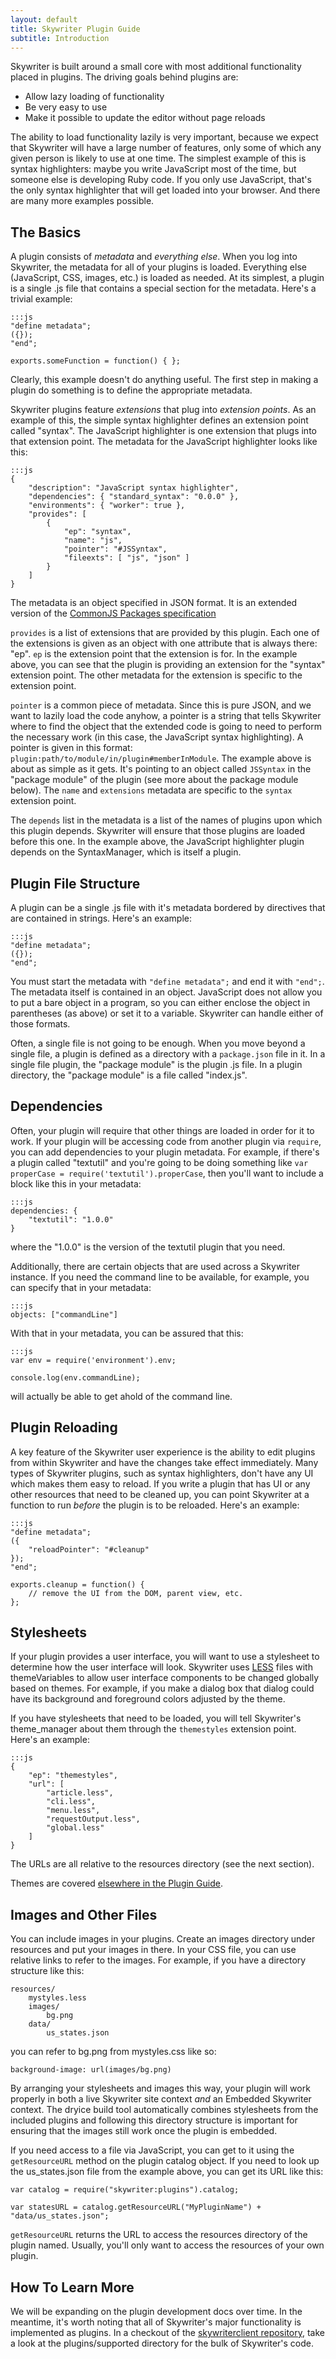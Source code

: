 ```yaml
---
layout: default
title: Skywriter Plugin Guide
subtitle: Introduction
---
```


Skywriter is built around a small core with most additional functionality placed in plugins. The driving goals behind plugins are:

* Allow lazy loading of functionality
* Be very easy to use
* Make it possible to update the editor without page reloads

The ability to load functionality lazily is very important, because we expect
that Skywriter will have a large number of features, only some of which any given
person is likely to use at one time. The simplest example of this is syntax
highlighters: maybe you write JavaScript most of the time, but someone else is
developing Ruby code. If you only use JavaScript, that's the only syntax
highlighter that will get loaded into your browser. And there are many more
examples possible.

## The Basics ##

A plugin consists of *metadata* and *everything else*. When you log into
Skywriter, the metadata for all of your plugins is loaded. Everything else
(JavaScript, CSS, images, etc.) is loaded as needed. At its simplest, a plugin
is a single .js file that contains a special section for the metadata. Here's a
trivial example:

    :::js
    "define metadata";
    ({});
    "end";
    
    exports.someFunction = function() { };
    
Clearly, this example doesn't do anything useful. The first step in making a
plugin do something is to define the appropriate metadata.

Skywriter plugins feature *extensions* that plug into *extension points*. As an
example of this, the simple syntax highlighter defines an extension point
called "syntax". The JavaScript highlighter is one extension
that plugs into that extension point. The metadata for the JavaScript
highlighter looks like this:

    :::js
    {
        "description": "JavaScript syntax highlighter",
        "dependencies": { "standard_syntax": "0.0.0" },
        "environments": { "worker": true },
        "provides": [
            {
                "ep": "syntax",
                "name": "js",
                "pointer": "#JSSyntax",
                "fileexts": [ "js", "json" ]
            }
        ]
    }
    
The metadata is an object specified in JSON format. It is an extended version
of the [CommonJS Packages specification](http://wiki.commonjs.org/wiki/Packages/1.0)

`provides` is a list of extensions that are provided by this plugin. Each one 
of the extensions is given as an object with one attribute that is always 
there: "ep". `ep` is the extension point that the extension is for. In the 
example above, you can see that the plugin is providing an extension for 
the "syntax" extension point. The other metadata for the extension is 
specific to the extension point.

`pointer` is a common piece of metadata. Since this is pure JSON, and we want
to lazily load the code anyhow, a pointer is a string that tells Skywriter where
to find the object that the extended code is going to need to perform the
necessary work (in this case, the JavaScript syntax highlighting). A pointer is
given in this format: `plugin:path/to/module/in/plugin#memberInModule`. The
example above is about as simple as it gets. It's pointing to an object called
`JSSyntax` in the "package module" of the plugin (see more about the package
module below). The `name` and `extensions` metadata are specific to the
`syntax` extension point.

The `depends` list in the metadata is a list of the names of plugins upon which
this plugin depends. Skywriter will ensure that those plugins are loaded before
this one. In the example above, the JavaScript highlighter plugin depends on
the SyntaxManager, which is itself a plugin.

## Plugin File Structure ##

A plugin can be a single .js file with it's metadata bordered by directives
that are contained in strings. Here's an example:

    :::js
    "define metadata";
    ({});
    "end";

You must start the metadata with `"define metadata";` and end it with `"end";`.
The metadata itself is contained in an object. JavaScript does not allow you to
put a bare object in a program, so you can either enclose the object in
parentheses (as above) or set it to a variable. Skywriter can handle either of
those formats.

Often, a single file is not going to be enough. When you move beyond a single
file, a plugin is defined as a directory with a `package.json` file in it. In a
single file plugin, the "package module" is the plugin .js file. In a plugin
directory, the "package module" is a file called "index.js".

## Dependencies ##

Often, your plugin will require that other things are loaded in order for
it to work. If your plugin will be accessing code from another plugin
via `require`, you can add dependencies to your plugin metadata.
For example, if there's a plugin called "textutil" and you're going
to be doing something like `var properCase = require('textutil').properCase`,
then you'll want to include a block like this in your metadata:

    :::js
    dependencies: {
        "textutil": "1.0.0"
    }

where the "1.0.0" is the version of the textutil plugin that you need.

Additionally, there are certain objects that are used across a Skywriter
instance. If you need the command line to be available, for example,
you can specify that in your metadata:

    :::js
    objects: ["commandLine"]

With that in your metadata, you can be assured that this:

    :::js
    var env = require('environment').env;

    console.log(env.commandLine);

will actually be able to get ahold of the command line.

## Plugin Reloading ##

A key feature of the Skywriter user experience is the ability to edit plugins
from within Skywriter and have the changes take effect immediately. Many types
of Skywriter plugins, such as syntax highlighters, don't have any UI which makes
them easy to reload. If you write a plugin that has UI or any other resources
that need to be cleaned up, you can point Skywriter at a function to run *before*
the plugin is to be reloaded. Here's an example:

    :::js
    "define metadata";
    ({
        "reloadPointer": "#cleanup"
    });
    "end";
    
    exports.cleanup = function() {
        // remove the UI from the DOM, parent view, etc.
    };

## Stylesheets ##

If your plugin provides a user interface, you will want to use a stylesheet to
determine how the user interface will look. Skywriter uses [LESS](http://lesscss.org)
files with themeVariables to allow user interface components to be changed
globally based on themes. For example, if you make a dialog box that dialog
could have its background and foreground colors adjusted by the theme.

If you have stylesheets that need to be loaded, you will tell Skywriter's
theme_manager about them through the `themestyles` extension point. Here's
an example:

    :::js
    {
        "ep": "themestyles",
        "url": [
            "article.less",
            "cli.less",
            "menu.less",
            "requestOutput.less",
            "global.less"
        ]
    }

The URLs are all relative to the resources directory (see the next section).

Themes are covered [elsewhere in the Plugin Guide](theme.html).

## Images and Other Files ##

You can include images in your plugins. Create an images directory under 
resources and put your images in there. In your CSS file, you can use relative
links to refer to the images. For example, if you have a directory structure 
like this:

    resources/
        mystyles.less
        images/
            bg.png
        data/
            us_states.json
            
you can refer to bg.png from mystyles.css like so:

    background-image: url(images/bg.png)
    
By arranging your stylesheets and images this way, your plugin will work 
properly in both a live Skywriter site context *and* an Embedded Skywriter context.
The dryice build tool automatically combines stylesheets from the included
plugins and following this directory structure is important for ensuring
that the images still work once the plugin is embedded.

If you need access to a file via JavaScript, you can get to it using the
`getResourceURL` method on the plugin catalog object. If you need to look
up the us_states.json file from the example above, you can get its URL
like this:

    var catalog = require("skywriter:plugins").catalog;
    
    var statesURL = catalog.getResourceURL("MyPluginName") + "data/us_states.json";

`getResourceURL` returns the URL to access the resources directory of the
plugin named. Usually, you'll only want to access the resources of your own
plugin.

## How To Learn More ##

We will be expanding on the plugin development docs over time. In the meantime,
it's worth noting that all of Skywriter's major functionality is implemented as
plugins. In a checkout of the [skywriterclient repository](http://hg.mozilla.org/labs/skywriterclient), take a look at the
plugins/supported directory for the bulk of Skywriter's code.
